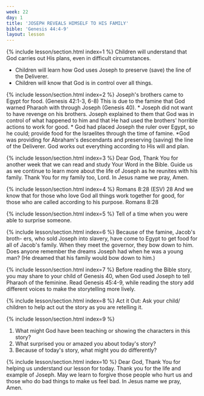 ```yaml
---
week: 22
day: 1
title: 'JOSEPH REVEALS HIMSELF TO HIS FAMILY'
bible: 'Genesis 44:4-9'
layout: lesson
---
```



{% include lesson/section.html index=1 %}
Children will understand that God carries out His plans, even in difficult circumstances.
- Children will learn how God uses Joseph to preserve (save) the line of the Deliverer.
- Children will know that God is in control over all things.


{% include lesson/section.html index=2 %}
Joseph's brothers came to Egypt for food. (Genesis 42:1-3, 6-8) This is due to the famine that God warned Pharaoh with through Joseph (Genesis 40). * Joseph did not want to have revenge on his brothers. Joseph explained to them that God was in control of what happened to him and that He had used the brothers' horrible actions to work for good. * God had placed Joseph the ruler over Egypt, so he could; provide food for the Israelites through the time of famine. *God was providing for Abraham's descendants and preserving (saving) the line of the Deliverer. God works out everything according to His will and plan.


{% include lesson/section.html index=3 %}
Dear God, Thank You for another week that we can read and study Your Word in the Bible. Guide us as we continue to learn more about the life of Joseph as he reunites with his family. Thank You for my family too, Lord. In Jesus name we pray, Amen.



{% include lesson/section.html index=4 %}
Romans 8:28 (ESV) 28 And we know that for those who love God all things work together for good, for those who are called according to his purpose. Romans 8:28


{% include lesson/section.html index=5 %}
Tell of a time when you were able to surprise someone.


{% include lesson/section.html index=6 %}
 Because of the famine, Jacob's broth- ers, who sold Joseph into slavery, have come to Egypt to get food for all of Jacob's family. When they meet the governor, they bow down to him. Does anyone remember the dreams Joseph had when he was a young man? (He dreamed that his family would bow down to him.)


{% include lesson/section.html index=7 %}
 Before reading the Bible story, you may share to your child of Genesis 40, when God used Joseph to tell Pharaoh of the feminine. Read Genesis 45:4-9, while reading the story add different voices to make the storytelling more lively.


{% include lesson/section.html index=8 %}
Act it Out: Ask your child/ children to help act out the story as you are retelling it.


{% include lesson/section.html index=9 %}
1. What might God have been teaching or showing the characters in this story?
2. What surprised you or amazed you about today's story?
3. Because of today's story, what might you do differently?


{% include lesson/section.html index=10 %}
Dear God, Thank You for helping us understand our lesson for today. Thank you for the life and example of Joseph. May we learn to forgive those people who hurt us and those who do bad things to make us feel bad. In Jesus name we pray, Amen.

